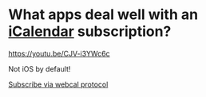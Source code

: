 # What apps deal well with an [iCalendar](https://en.wikipedia.org/wiki/ICalendar) subscription?

https://youtu.be/CJV-i3YWc6c

Not iOS by default!

<a href="webcal://addevent.dabase.com">Subscribe via webcal protocol</a>
